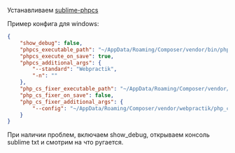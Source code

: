 Устанавливаем [sublime-phpcs](http://benmatselby.github.io/sublime-phpcs/)

Пример конфига для windows:

```json
{
    "show_debug": false,
    "phpcs_executable_path": "~/AppData/Roaming/Composer/vendor/bin/phpcs.bat",
    "phpcs_execute_on_save": true,
    "phpcs_additional_args": {
        "--standard": "Webpractik",
        "-n": ""
    },
    "php_cs_fixer_executable_path": "~/AppData/Roaming/Composer/vendor/bin/php-cs-fixer.bat",
    "php_cs_fixer_on_save": false,
    "php_cs_fixer_additional_args": {
        "--config": "~/AppData/Roaming/Composer/vendor/webpractik/php_code_style/.php-cs-fixer.php"
    }
}
````

При наличии проблем, включаем show_debug, открываем консоль sublime txt и смотрим на что ругается. 
